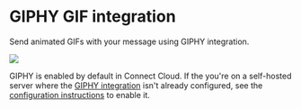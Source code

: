 # GIPHY GIF integration

Send animated GIFs with your message using GIPHY integration.

![](/static/images/integrations/giphy/GIPHY_zulip.png)

GIPHY is enabled by default in Connect Cloud. If the you're on a
self-hosted server where the [GIPHY integration][help-center-giphy]
isn't already configured, see the [configuration
instructions][configure-giphy] to enable it.


[help-center-giphy]: /help/animated-gifs-from-giphy
[configure-giphy]: https://zulip.readthedocs.io/en/latest/production/giphy-gif-integration.html

